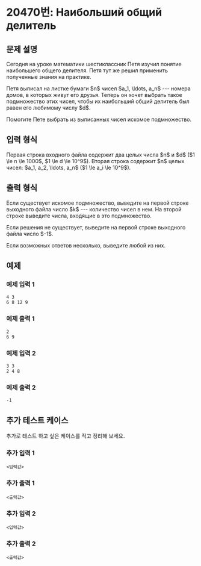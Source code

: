# 20470번: Наибольший общий делитель

## 문제 설명


<p>Сегодня на уроке математики шестиклассник Петя изучил понятие наибольшего общего делителя. Петя тут же решил применить полученные знания на практике.</p>

<p>Петя выписал на листке бумаги $n$ чисел $a_1, \ldots, a_n$ --- номера домов, в которых живут его друзья. Теперь он хочет выбрать такое подмножество этих чисел, чтобы их наибольший общий делитель был равен его любимому числу $d$.</p>

<p>Помогите Пете выбрать из выписанных чисел искомое подмножество.</p>



## 입력 형식


<p>Первая строка входного файла содержит два целых числа $n$ и $d$ ($1 \le n \le 1000$, $1 \le d \le 10^9$). Вторая строка содержит $n$ целых чисел: $a_1, a_2, \ldots, a_n$ ($1 \le a_i \le 10^9$).</p>



## 출력 형식


<p>Если существует искомое подмножество, выведите на первой строке выходного файла число $k$ --- количество чисел в нем. На второй строке выведите числа, входящие в это подмножество.</p>

<p>Если решения не существует, выведите на первой строке выходного файла число $-1$.</p>

<p>Если возможных ответов несколько, выведите любой из них.</p>



## 예제

### 예제 입력 1

```
4 3
6 8 12 9

```

### 예제 출력 1

```
2
6 9

```
          

### 예제 입력 2

```
3 3
2 4 8

```

### 예제 출력 2

```
-1

```
          




## 추가 테스트 케이스

추가로 테스트 하고 싶은 케이스를 적고 정리해 보세요.

### 추가 입력 1

```
<입력값>
```

### 추가 출력 1

```
<출력값>
```

### 추가 입력 2

```
<입력값>
```

### 추가 출력 2

```
<출력값>
```
  
